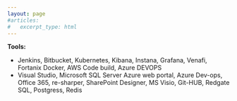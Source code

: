 ```yaml
---
layout: page
#articles:
#   excerpt_type: html
---
```

**Tools:** 
- Jenkins, Bitbucket, Kubernetes, Kibana, Instana, Grafana, Venafi, Fortanix
Docker, AWS Code build, Azure DEVOPS
- Visual Studio, Microsoft SQL Server
Azure web portal, Azure Dev-ops, Office 365, re-sharper, SharePoint
Designer, MS Visio, Git-HUB, Redgate SQL, Postgress, Redis